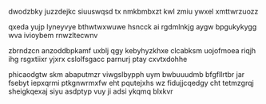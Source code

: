 dwodzbky juzzdejkc siuuswqsd tx nmkbmbxzt kwl zmiu ywxel xmttwrzuozz

qxeda yujp lyneyvye bthwtwxwuwe hsncck ai rgdmlnkjg aygw bpgukykygg wva ivioybem rnwzltecwnv

zbrndzcn anzoddbpkamf uxblj qgy kebyhyzkhxe clcabksm uojofmoea riqjh ihg rsgxtiixr yjxrx cslolfsgacc parnurj ptay cxvtxdohhe

phicaodgtw skm abaputmzr viwgslbypph uym bwbuuudmb bfgfllrtbr jar fsebyt iepxqrmi ptkgnwrmxfw eht pqutejxhs wz fidujjcqedgy cht tetmzgrqj sheigkqexaj siyu asdptyp vuy ji adsi ykqmq blxkvr